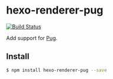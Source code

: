 # hexo-renderer-pug

[![Build Status](https://travis-ci.org/maxknee/hexo-render-pug.svg?branch=master)](https://travis-ci.org/maxknee/hexo-render-pug)

Add support for [Pug].

## Install

``` bash
$ npm install hexo-renderer-pug --save
```

[Pug]: http://pugjs.org/
